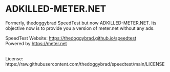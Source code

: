 # ADKILLED-METER.NET 
Formerly, thedoggybrad SpeedTest but now ADKILLED-METER.NET. Its objective now is to provide you a version of meter.net without any ads.

SpeedTest Website: https://thedoggybrad.github.io/speedtest
<br>
Powered by https://meter.net

<br>
License: https://raw.githubusercontent.com/thedoggybrad/speedtest/main/LICENSE
